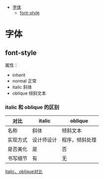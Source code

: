 <!-- MarkdownTOC -->

- [字体](#%E5%AD%97%E4%BD%93)
  - [font-style](#font-style)

<!-- /MarkdownTOC -->

# 字体

## font-style

属性：

- inherit 
- normal 正常
- italic 斜体
- oblique 倾斜文本
 
 ### italic 和 oblique 的区别
 
|   对比   |   italic   |    oblique     |
| -------- | ---------- | -------------- |
| 名称     | 斜体       | 倾斜文本       |
| 实现方式 | 设计师设计 | 程序，倾斜处理 |
| 是否美化 | 是         | 否             |
| 书写细节 | 有         | 无             |

[italic、oblique对比](/demo/css%E6%9D%83%E5%A8%81%E6%8C%87%E5%8D%97/ch05%20font/font-style.html)

